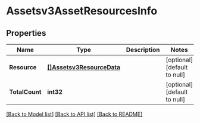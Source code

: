 # Assetsv3AssetResourcesInfo

## Properties
Name | Type | Description | Notes
------------ | ------------- | ------------- | -------------
**Resource** | [**[]Assetsv3ResourceData**](assetsv3ResourceData.md) |  | [optional] [default to null]
**TotalCount** | **int32** |  | [optional] [default to null]

[[Back to Model list]](../README.md#documentation-for-models) [[Back to API list]](../README.md#documentation-for-api-endpoints) [[Back to README]](../README.md)

